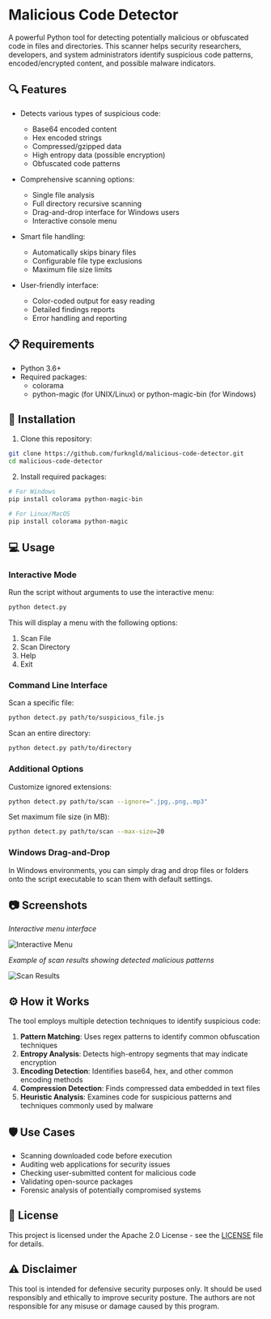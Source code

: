 # Malicious Code Detector

A powerful Python tool for detecting potentially malicious or obfuscated code in files and directories. This scanner helps security researchers, developers, and system administrators identify suspicious code patterns, encoded/encrypted content, and possible malware indicators.

## 🔍 Features

- Detects various types of suspicious code:
  - Base64 encoded content
  - Hex encoded strings
  - Compressed/gzipped data
  - High entropy data (possible encryption)
  - Obfuscated code patterns
  
- Comprehensive scanning options:
  - Single file analysis
  - Full directory recursive scanning
  - Drag-and-drop interface for Windows users
  - Interactive console menu
  
- Smart file handling:
  - Automatically skips binary files
  - Configurable file type exclusions
  - Maximum file size limits
  
- User-friendly interface:
  - Color-coded output for easy reading
  - Detailed findings reports
  - Error handling and reporting

## 📋 Requirements

- Python 3.6+
- Required packages:
  - colorama
  - python-magic (for UNIX/Linux) or python-magic-bin (for Windows)

## 🚀 Installation

1. Clone this repository:
```bash
git clone https://github.com/furkngld/malicious-code-detector.git
cd malicious-code-detector
```

2. Install required packages:
```bash
# For Windows
pip install colorama python-magic-bin

# For Linux/MacOS
pip install colorama python-magic
```

## 💻 Usage

### Interactive Mode

Run the script without arguments to use the interactive menu:

```bash
python detect.py
```

This will display a menu with the following options:
1. Scan File
2. Scan Directory
3. Help
4. Exit

### Command Line Interface

Scan a specific file:
```bash
python detect.py path/to/suspicious_file.js
```

Scan an entire directory:
```bash
python detect.py path/to/directory
```

### Additional Options

Customize ignored extensions:
```bash
python detect.py path/to/scan --ignore=".jpg,.png,.mp3"
```

Set maximum file size (in MB):
```bash
python detect.py path/to/scan --max-size=20
```

### Windows Drag-and-Drop

In Windows environments, you can simply drag and drop files or folders onto the script executable to scan them with default settings.

## 📷 Screenshots

*Interactive menu interface*

![Interactive Menu](https://github.com/user-attachments/assets/ad3ea9f2-1e8b-4e7b-8514-5e124ecf74e1)

*Example of scan results showing detected malicious patterns*

![Scan Results](https://github.com/user-attachments/assets/a2809449-8daa-4bdf-9016-0a38aef02f4e)

## ⚙️ How it Works

The tool employs multiple detection techniques to identify suspicious code:

1. **Pattern Matching**: Uses regex patterns to identify common obfuscation techniques
2. **Entropy Analysis**: Detects high-entropy segments that may indicate encryption
3. **Encoding Detection**: Identifies base64, hex, and other common encoding methods
4. **Compression Detection**: Finds compressed data embedded in text files
5. **Heuristic Analysis**: Examines code for suspicious patterns and techniques commonly used by malware

## 🛡️ Use Cases

- Scanning downloaded code before execution
- Auditing web applications for security issues
- Checking user-submitted content for malicious code
- Validating open-source packages
- Forensic analysis of potentially compromised systems

## 📝 License

This project is licensed under the Apache 2.0 License - see the [LICENSE](LICENSE) file for details.

## ⚠️ Disclaimer

This tool is intended for defensive security purposes only. It should be used responsibly and ethically to improve security posture. The authors are not responsible for any misuse or damage caused by this program.
